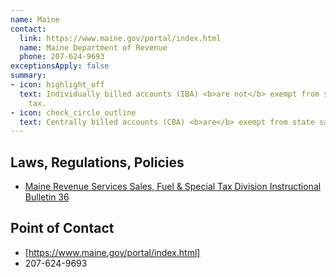 ```yaml
---
name: Maine
contact:
  link: https://www.maine.gov/portal/index.html
  name: Maine Department of Revenue
  phone: 207-624-9693
exceptionsApply: false
summary:
- icon: highlight_off
  text: Individually billed accounts (IBA) <b>are not</b> exempt from state sales
    tax.
- icon: check_circle_outline
  text: Centrally billed accounts (CBA) <b>are</b> exempt from state sales tax.
---
```


## Laws, Regulations, Policies

* [Maine Revenue Services Sales, Fuel & Special Tax Division Instructional Bulletin 36](https://www.maine.gov/revenue/sites/maine.gov.revenue/files/inline-files/Bull3620160404.pdf)

## Point of Contact
- [https://www.maine.gov/portal/index.html]
- 207-624-9693
